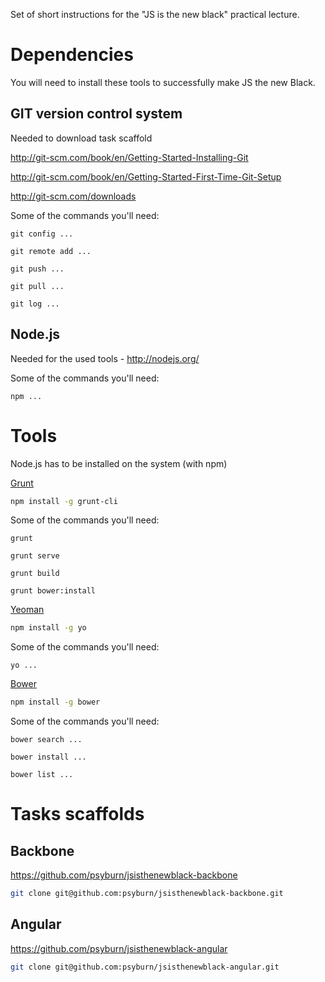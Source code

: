 Set of short instructions for the "JS is the new black" practical lecture.

Dependencies
=========
You will need to install these tools to successfully make JS the new Black.

GIT version control system 
------
Needed to download task scaffold 

http://git-scm.com/book/en/Getting-Started-Installing-Git

http://git-scm.com/book/en/Getting-Started-First-Time-Git-Setup

http://git-scm.com/downloads 

Some of the commands you'll need:

`git config ...`

`git remote add ...`

`git push ...`

`git pull ...`

`git log ...`

Node.js
------
Needed for the used tools - http://nodejs.org/

Some of the commands you'll need:

`npm ... `

Tools
=========
Node.js has to be installed on the system (with npm)

[Grunt](http://gruntjs.com/getting-started)
```sh
npm install -g grunt-cli
```

Some of the commands you'll need:

`grunt`

`grunt serve`

`grunt build`

`grunt bower:install`

[Yeoman](http://yeoman.io/)
```sh
npm install -g yo
```

Some of the commands you'll need:

`yo ...`


[Bower](http://bower.io/)
```sh
npm install -g bower
```

Some of the commands you'll need:

`bower search ...`

`bower install ...`

`bower list ...`

Tasks scaffolds
=========

Backbone
------
https://github.com/psyburn/jsisthenewblack-backbone
```sh
git clone git@github.com:psyburn/jsisthenewblack-backbone.git
```


Angular
------
https://github.com/psyburn/jsisthenewblack-angular
```sh
git clone git@github.com:psyburn/jsisthenewblack-angular.git
```

